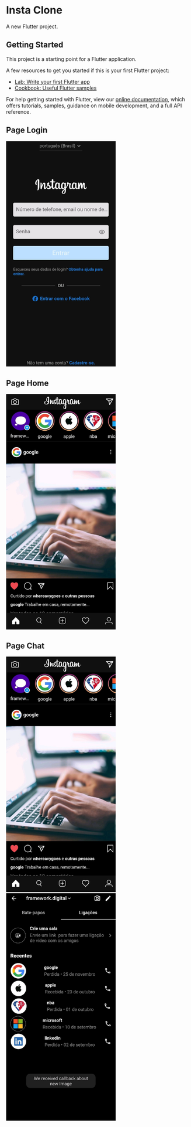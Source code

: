 # Insta Clone

A new Flutter project.

## Getting Started

This project is a starting point for a Flutter application.

A few resources to get you started if this is your first Flutter project:

- [Lab: Write your first Flutter app](https://flutter.dev/docs/get-started/codelab)
- [Cookbook: Useful Flutter samples](https://flutter.dev/docs/cookbook)

For help getting started with Flutter, view our
[online documentation](https://flutter.dev/docs), which offers tutorials,
samples, guidance on mobile development, and a full API reference.

## Page Login
<img src = "login.png" width = 300px float = center>

## Page Home
<img src = "home.png" width = 300px float = center>

## Page Chat
<img src = "home.png" width = 300px float = center>
<img src = "call.png" width = 300px float = center>
